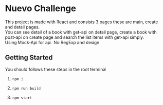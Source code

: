 # Nuevo Challenge 
This project is made with React and consists 3 pages these are main, create and detail pages. <br> 
You can see detail of a book with get-api on detail page, create a book with post-api on create page and search the list items with get-api simply. <br>
Using Mock-Api for api. No RegExp and design

## Getting Started

You should follows these steps in the root terminal

1. ``` npm i ```

2. ``` npm run build ```

3. ``` npm start ```
